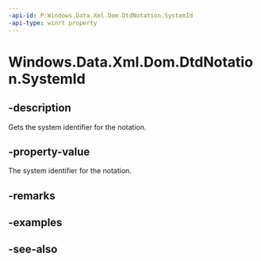 ----api-id: P:Windows.Data.Xml.Dom.DtdNotation.SystemId
-api-type: winrt property
---<!-- Property syntaxpublic object SystemId { get; }--># Windows.Data.Xml.Dom.DtdNotation.SystemId## -descriptionGets the system identifier for the notation.## -property-valueThe system identifier for the notation.## -remarks## -examples## -see-also